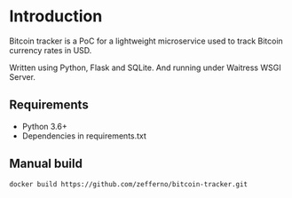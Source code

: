 # Introduction
Bitcoin tracker is a PoC for a lightweight microservice used to track Bitcoin currency rates in USD.

Written using Python, Flask and SQLite. And running under Waitress WSGI Server.

## Requirements
- Python 3.6+
- Dependencies in requirements.txt

## Manual build
`docker build https://github.com/zefferno/bitcoin-tracker.git`
